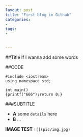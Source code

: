 ```yaml
---
layout: post
title: "First blog in Github"
categories:
- 
tags:
- 


---
```

##Title
If I wanna add some words

##CODE

```
#include <iostream>
using namespace std;

int main()
{printf("666");return 0;}
```

###SUBTITLE
- **A**
some `details` here
- **B**
...

**IMAGE TEST**
`![](pic/img.jpg)`